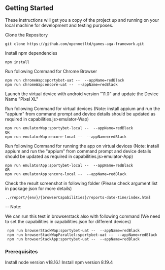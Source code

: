## Getting Started

These instructions will get you a copy of the project up and running on your local machine for development and testing purposes.

Clone the Repository

```
git clone https://github.com/opennetltd/games-aqa-framework.git
```

Install npm dependencies

```
npm install
```

Run following Command for Chrome Browser

```
npm run chromeWap:sportybet-uat --  --appName=redBlack 
npm run chromeWap:encore-uat --  --appName=redBlack 
```

Launch the virtual device with android version "11.0" and update the Device Name "Pixel XL"

Run following Command for virtual devices (Note: install appium and run the "appium" from command prompt and device details should be updated as required in capabilities.js>emulator-Wap)

```
npm run emulatorWap:sportybet-local --  --appName=redBlack 
OR
npm run emulatorWap:encore-local --  --appName=redBlack 
```

Run following Command for running the app on virtual devices (Note: install appium and run the "appium" from command prompt and device details should be updated as required in capabilities.js>emulator-App)

```
npm run emulatorApp:sportybet-local --  --appName=redBlack 
OR
npm run emulatorApp:encore-local --  --appName=redBlack 
```

Check the result screenshot in following folder (Please check argument list in package json for more details)

```
../report/{env}/{browserCapabilities}/reports-date-time/index.html
```

-- Note:

We can run this test in browserstack also with following command (We need to set the capabilities in capabilities.json for different devices)

```
 npm run browserStackWap:sportybet-uat --  --appName=redBlack 
 npm run browserStackWapParallel:sportybet-uat --  --appName=redBlack 
 npm run browserStackApp:sportybet-uat --  --appName=redBlack 
```

### Prerequisites

Install node version v18.16.1
Install npm version 8.19.4
